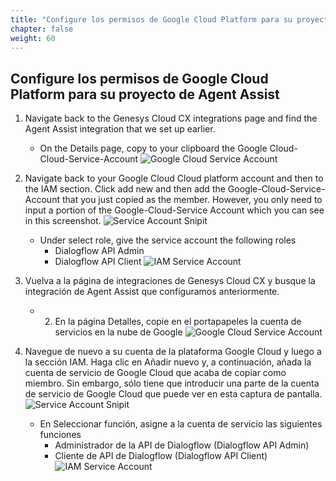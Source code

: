 ```yaml
---
title: "Configure los permisos de Google Cloud Platform para su proyecto de Agent Assist"
chapter: false
weight: 60
---
```


## Configure los permisos de Google Cloud Platform para su proyecto de Agent Assist

1. Navigate back to the Genesys Cloud CX integrations page and find the Agent Assist integration that we set up earlier. 
    - On the Details page, copy to your clipboard the Google Cloud-Cloud-Service-Account
    ![Google Cloud Service Account](/images/googleCloudServiceAccount.jpg)
2. Navigate back to your Google Cloud Cloud platform account and then to the IAM section. Click add new and then add the Google-Cloud-Service-Account that you just copied as the member. However, you only need to input a portion of the Google-Cloud-Service Account which you can see in this screenshot.
![Service Account Snipit](/images/serviceAccountSnip.jpg)
    - Under select role, give the service account the following roles
        - Dialogflow API Admin
        - Dialogflow API Client
        ![IAM Service Account](/images/IAMServiceAccount.jpg)


1. Vuelva a la página de integraciones de Genesys Cloud CX y busque la integración de Agent Assist que configuramos anteriormente. 
    - 2. En la página Detalles, copie en el portapapeles la cuenta de servicios en la nube de Google
    ![Google Cloud Service Account](/images/googleCloudServiceAccount.jpg)
2. Navegue de nuevo a su cuenta de la plataforma Google Cloud y luego a la sección IAM. Haga clic en Añadir nuevo y, a continuación, añada la cuenta de servicio de Google Cloud que acaba de copiar como miembro. Sin embargo, sólo tiene que introducir una parte de la cuenta de servicio de Google Cloud que puede ver en esta captura de pantalla.
![Service Account Snipit](/images/serviceAccountSnip.jpg)
    - En Seleccionar función, asigne a la cuenta de servicio las siguientes funciones
        - Administrador de la API de Dialogflow (Dialogflow API Admin)
        - Cliente de API de Dialogflow (Dialogflow API Client)
        ![IAM Service Account](/images/IAMServiceAccount.jpg)